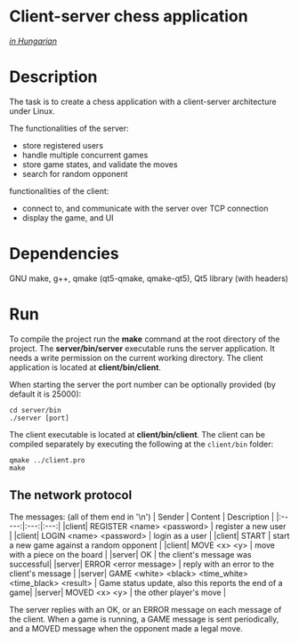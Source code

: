 # Client-server chess application
[_in Hungarian_](./README.md)

# Description
The task is to create a chess application with a client-server architecture under Linux.

The functionalities of the server:
- store registered users
- handle multiple concurrent games
- store game states, and validate the moves
- search for random opponent

functionalities of the client:
- connect to, and communicate with the server over TCP connection
- display the game, and UI

# Dependencies
GNU make, g++, qmake (qt5-qmake, qmake-qt5), Qt5 library (with headers)

# Run
To compile the project run the **make** command at the root directory of the project. The **server/bin/server** executable runs the server application. It needs a write permission on the current working directory. The client application is located at **client/bin/client**.

When starting the server the port number can be optionally provided (by default it is 25000):
```
cd server/bin
./server [port]
```

The client executable is located at **client/bin/client**.
The client can be compiled separately by executing the following at the `client/bin` folder:
```
qmake ../client.pro
make
```


## The network protocol
The messages: (all of them end in '\n')
| Sender | Content | Description |
|:-----:|:---:|:---:|
|client| REGISTER \<name\> \<password\> | register a new user |
|client| LOGIN \<name\> \<password\> | login as a user |
|client| START | start a new game against a random opponent |
|client| MOVE \<x\> \<y\> | move with a piece on the board |
|server| OK | the client's message was successful|
|server| ERROR \<error message\> | reply with an error to the client's message |
|server| GAME \<white\> \<black\> \<time_white\> \<time_black\> \<result\> | Game status update, also this reports the end of  a game|
|server| MOVED \<x\> \<y\> | the other player's move |

The server replies with an OK, or an ERROR message on each message of the client. When a game is running, a GAME message is sent periodically, and a MOVED message when the opponent made a legal move.

